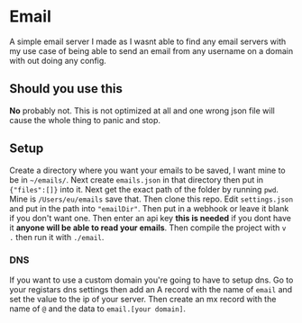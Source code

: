 # Email
A simple email server I made as I wasnt able to find any email servers with my use case of being able to send an email from any username on a domain with out doing any config.
## Should you use this
**No** probably not. This is not optimized at all and one wrong json file will cause the whole thing to panic and stop.
## Setup 
Create a directory where you want your emails to be saved, I want mine to be in `~/emails/`. Next create `emails.json` in that directory then put in `{"files":[]}` into it. Next get the exact path of the folder by running `pwd`. Mine is `/Users/eu/emails` save that. Then clone this repo. Edit `settings.json` and put in the path into `"emailDir"`. Then put in a webhook or leave it blank if you don't want one. Then enter an api key **this is needed** if you dont have it **anyone will be able to read your emails**. Then compile the project with `v .` then run it with `./email`. 
### DNS
If you want to use a custom domain you're going to have to setup dns. Go to your registars dns settings then add an A record with the name of `email` and set the value to the ip of your server. Then create an mx record with the name of `@` and the data to `email.[your domain]`. 
